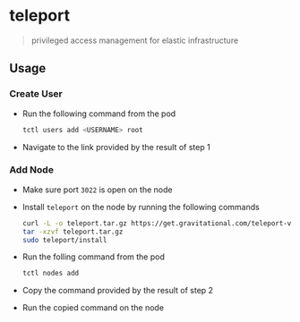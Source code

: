 # teleport

> privileged access management for elastic infrastructure

## Usage

### Create User

* Run the following command from the pod

    ```sh
    tctl users add <USERNAME> root
    ```

* Navigate to the link provided by the result of step 1


### Add Node

* Make sure port `3022` is open on the node

* Install `teleport` on the node by running the following commands

    ```sh
    curl -L -o teleport.tar.gz https://get.gravitational.com/teleport-v3.2.4-linux-amd64-bin.tar.gz
    tar -xzvf teleport.tar.gz
    sudo teleport/install
    ```

* Run the folling command from the pod

    ```sh
    tctl nodes add
    ```

* Copy the command provided by the result of step 2

* Run the copied command on the node
